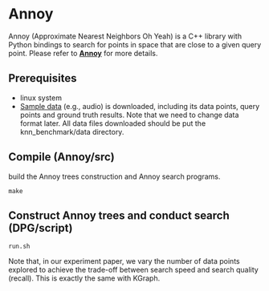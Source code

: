 # Annoy 

Annoy (Approximate Nearest Neighbors Oh Yeah) is a C++ library with Python bindings to search for points in space that are close to a given query point. Please refer to [**Annoy**](https://github.com/spotify/annoy) for more details. 



## Prerequisites

- linux system 
- [Sample data](https://github.com/DBWangGroupUNSW/nns_benchmark/tree/master/data) (e.g., audio) is downloaded, including its data points, query points and ground truth results. Note that we need to change data format later. All data files downloaded should be put the knn_benchmark/data directory.

 
## Compile (Annoy/src)

build the Annoy trees construction and Annoy search programs.

```
make
```


## Construct Annoy trees and conduct search (DPG/script)

```
run.sh
```
Note that, in our experiment paper, we vary the number of data points explored to achieve the trade-off between search speed and search quality (recall). This is exactly the same with KGraph.


